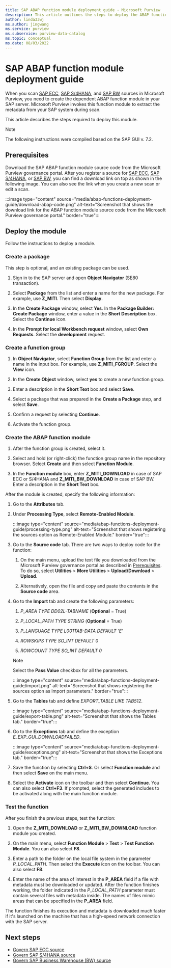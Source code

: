 ```yaml
---
title: SAP ABAP function module deployment guide - Microsoft Purview
description: This article outlines the steps to deploy the ABAP function module in your SAP server.
author: linda33wj
ms.author: jingwang
ms.service: purview
ms.subservice: purview-data-catalog
ms.topic: conceptual
ms.date: 08/03/2022
---
```


# SAP ABAP function module deployment guide

When you scan [SAP ECC](register-scan-sapecc-source.md), [SAP S/4HANA](register-scan-saps4hana-source.md), and [SAP BW](register-scan-sap-bw.md) sources in Microsoft Purview, you need to create the dependent ABAP function module in your SAP server. Microsoft Purview invokes this function module to extract the metadata from your SAP system during scan.

This article describes the steps required to deploy this module.

> [!Note]
> The following instructions were compiled based on the SAP GUI v. 7.2.

## Prerequisites

Download the SAP ABAP function module source code from the Microsoft Purview governance portal. After you register a source for [SAP ECC](register-scan-sapecc-source.md), [SAP S/4HANA](register-scan-saps4hana-source.md), or [SAP BW](register-scan-sap-bw.md), you can find a download link on top as shown in the following image. You can also see the link when you create a new scan or edit a scan.

:::image type="content" source="media/abap-functions-deployment-guide/download-abap-code.png" alt-text="Screenshot that shows the download link for the ABAP function module source code from the Microsoft Purview governance portal." border="true":::

## Deploy the module

Follow the instructions to deploy a module.

### Create a package

This step is optional, and an existing package can be used.

1. Sign in to the SAP server and open **Object Navigator** (SE80 transaction).

1. Select **Package** from the list and enter a name for the new package. For example, use **Z\_MITI**. Then select **Display**.

1. In the **Create Package** window, select **Yes**. In the **Package Builder: Create Package** window, enter a value in the **Short Description** box. Select the **Continue** icon.

1. In the **Prompt for local Workbench request** window, select **Own Requests**. Select the **development** request.

### Create a function group

1. In **Object Navigator**, select **Function Group** from the list and enter a name in the input box. For example, use **Z\_MITI\_FGROUP**. Select the **View** icon.

1. In the **Create Object** window, select **yes** to create a new function group.

1. Enter a description in the **Short Text** box and select **Save**.

1. Select a package that was prepared in the **Create a Package** step, and select **Save**.

1. Confirm a request by selecting **Continue**.

1. Activate the function group.

### Create the ABAP function module

1. After the function group is created, select it.

1. Select and hold (or right-click) the function group name in the repository browser. Select **Create** and then select **Function Module**.

1. In the **Function module** box, enter **Z_MITI_DOWNLOAD** in case of SAP ECC or S/4HANA and **Z_MITI_BW_DOWNLOAD** in case of SAP BW. Enter a description in the **Short Text** box.

After the module is created, specify the following information:

1. Go to the **Attributes** tab.

1. Under **Processing Type**, select **Remote-Enabled Module**.

   :::image type="content" source="media/abap-functions-deployment-guide/processing-type.png" alt-text="Screenshot that shows registering the sources option as Remote-Enabled Module." border="true":::

1. Go to the **Source code** tab. There are two ways to deploy code for the function:

   1. On the main menu, upload the text file you downloaded from the Microsoft Purview governance portal as described in [Prerequisites](#prerequisites). To do so, select **Utilities** > **More Utilities** > **Upload/Download** > **Upload**.

   1. Alternatively, open the file and copy and paste the contents in the **Source code** area.

1. Go to the **Import** tab and create the following parameters:

   1.  *P\_AREA TYPE DD02L-TABNAME* (**Optional** = True)

   1.  *P\_LOCAL\_PATH TYPE STRING* (**Optional** = True)

   1.  *P\_LANGUAGE TYPE L001TAB-DATA DEFAULT \'E\'*

   1.  *ROWSKIPS TYPE SO\_INT DEFAULT 0*

   1.  *ROWCOUNT TYPE SO\_INT DEFAULT 0*

   > [!Note]
   > Select the **Pass Value** checkbox for all the parameters.

   :::image type="content" source="media/abap-functions-deployment-guide/import.png" alt-text="Screenshot that shows registering the sources option as Import parameters." border="true":::

1. Go to the **Tables** tab and define *EXPORT_TABLE LIKE TAB512*.

   :::image type="content" source="media/abap-functions-deployment-guide/export-table.png" alt-text="Screenshot that shows the Tables tab." border="true":::

1. Go to the **Exceptions** tab and define the exception *E_EXP_GUI_DOWNLOADFAILED*.

   :::image type="content" source="media/abap-functions-deployment-guide/exceptions.png" alt-text="Screenshot that shows the Exceptions tab." border="true":::

1. Save the function by selecting **Ctrl+S**. Or select **Function module** and then select **Save** on the main menu.

1. Select the **Activate** icon on the toolbar and then select **Continue**. You can also select **Ctrl+F3**. If prompted, select the generated includes to be activated along with the main function module.

### Test the function

After you finish the previous steps, test the function:

1. Open the **Z_MITI_DOWNLOAD** or **Z_MITI_BW_DOWNLOAD** function module you created.

1. On the main menu, select **Function Module** > **Test** > **Test Function Module**. You can also select **F8**.

1. Enter a path to the folder on the local file system in the parameter *P\_LOCAL\_PATH*. Then select the **Execute** icon on the toolbar. You can also select **F8**.

1. Enter the name of the area of interest in the **P\_AREA** field if a file with metadata must be downloaded or updated. After the function finishes working, the folder indicated in the *P\_LOCAL\_PATH* parameter must contain several files with metadata inside. The names of files mimic areas that can be specified in the **P\_AREA** field.

The function finishes its execution and metadata is downloaded much faster if it's launched on the machine that has a high-speed network connection with the SAP server.

## Next steps

- [Govern SAP ECC source](register-scan-sapecc-source.md)
- [Govern SAP S/4HANA source](register-scan-saps4hana-source.md)
- [Govern SAP Business Warehouse (BW) source](register-scan-sap-bw.md)
